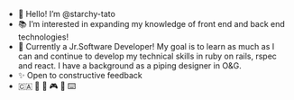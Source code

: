 - 👋 Hello! I’m @starchy-tato
- 📚 I’m interested in expanding my knowledge of front end and back end technologies!
- 🌱 Currently a Jr.Software Developer! My goal is to learn as much as I can and continue to develop my technical skills in ruby on rails, rspec and react. I have a background as a piping designer in O&G. 
- ✨ Open to constructive feedback
- 🇨🇦 🐄 🐶 🎮 🎨 ⌨️ 

<!---
starchy-tato/starchy-tato is a ✨ special ✨ repository because its `README.md` (this file) appears on your GitHub profile.
You can click the Preview link to take a look at your changes.
--->
